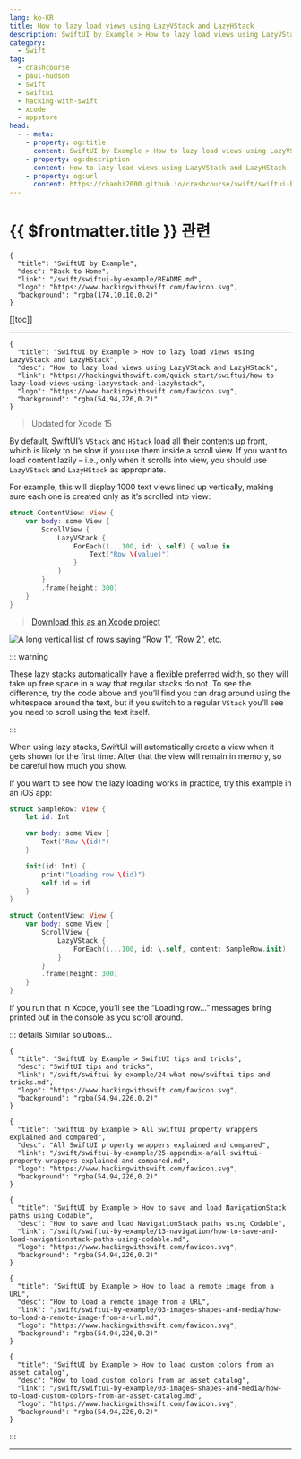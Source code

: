 ```yaml
---
lang: ko-KR
title: How to lazy load views using LazyVStack and LazyHStack
description: SwiftUI by Example > How to lazy load views using LazyVStack and LazyHStack
category:
  - Swift
tag: 
  - crashcourse
  - paul-hudson
  - swift
  - swiftui
  - hacking-with-swift
  - xcode
  - appstore
head:
  - - meta:
    - property: og:title
      content: SwiftUI by Example > How to lazy load views using LazyVStack and LazyHStack
    - property: og:description
      content: How to lazy load views using LazyVStack and LazyHStack
    - property: og:url
      content: https://chanhi2000.github.io/crashcourse/swift/swiftui-by-example/05-stacks-grids-scrollviews/how-to-lazy-load-views-using-lazyvstack-and-lazyhstack.html
---
```


# {{ $frontmatter.title }} 관련

```component VPCard
{
  "title": "SwiftUI by Example",
  "desc": "Back to Home",
  "link": "/swift/swiftui-by-example/README.md",
  "logo": "https://www.hackingwithswift.com/favicon.svg",
  "background": "rgba(174,10,10,0.2)"
}
```

[[toc]]

---

```component VPCard
{
  "title": "SwiftUI by Example > How to lazy load views using LazyVStack and LazyHStack",
  "desc": "How to lazy load views using LazyVStack and LazyHStack",
  "link": "https://hackingwithswift.com/quick-start/swiftui/how-to-lazy-load-views-using-lazyvstack-and-lazyhstack",
  "logo": "https://www.hackingwithswift.com/favicon.svg",
  "background": "rgba(54,94,226,0.2)"
}
```

> Updated for Xcode 15

By default, SwiftUI’s `VStack` and `HStack` load all their contents up front, which is likely to be slow if you use them inside a scroll view. If you want to load content lazily – i.e., only when it scrolls into view, you should use `LazyVStack` and `LazyHStack` as appropriate.

For example, this will display 1000 text views lined up vertically, making sure each one is created only as it’s scrolled into view:

```swift
struct ContentView: View {
    var body: some View {
        ScrollView {
            LazyVStack {
                ForEach(1...100, id: \.self) { value in
                    Text("Row \(value)")
                }
            }
        }
        .frame(height: 300)
    }
}
```

> [<FontIcon icon="fas fa-file-zipper"/>Download this as an Xcode project](https://www.hackingwithswift.com/files/projects/swiftui/how-to-lazy-load-views-using-lazyvstack-and-lazyhstack-1.zip)

![A long vertical list of rows saying “Row 1”, “Row 2”, etc.](https://www.hackingwithswift.com/img/books/quick-start/swiftui/how-to-lazy-load-views-using-lazyvstack-and-lazyhstack-1~dark.png)

::: warning

These lazy stacks automatically have a flexible preferred width, so they will take up free space in a way that regular stacks do not. To see the difference, try the code above and you’ll find you can drag around using the whitespace around the text, but if you switch to a regular `VStack` you’ll see you need to scroll using the text itself.

:::

When using lazy stacks, SwiftUI will automatically create a view when it gets shown for the first time. After that the view will remain in memory, so be careful how much you show.

If you want to see how the lazy loading works in practice, try this example in an iOS app:

```swift
struct SampleRow: View {
    let id: Int

    var body: some View {
        Text("Row \(id)")
    }

    init(id: Int) {
        print("Loading row \(id)")
        self.id = id
    }
}

struct ContentView: View {
    var body: some View {
        ScrollView {
            LazyVStack {
                ForEach(1...100, id: \.self, content: SampleRow.init)
            }
        }
        .frame(height: 300)
    }
}
```

<VidStack src="https://www.hackingwithswift.com/img/books/quick-start/swiftui/how-to-lazy-load-views-using-lazyvstack-and-lazyhstack-2~dark.mp4"/>

If you run that in Xcode, you’ll see the “Loading row…” messages bring printed out in the console as you scroll around.

::: details Similar solutions…

```component VPCard
{
  "title": "SwiftUI by Example > SwiftUI tips and tricks",
  "desc": "SwiftUI tips and tricks",
  "link": "/swift/swiftui-by-example/24-what-now/swiftui-tips-and-tricks.md",
  "logo": "https://www.hackingwithswift.com/favicon.svg",
  "background": "rgba(54,94,226,0.2)"
}
```

```component VPCard
{
  "title": "SwiftUI by Example > All SwiftUI property wrappers explained and compared",
  "desc": "All SwiftUI property wrappers explained and compared",
  "link": "/swift/swiftui-by-example/25-appendix-a/all-swiftui-property-wrappers-explained-and-compared.md",
  "logo": "https://www.hackingwithswift.com/favicon.svg",
  "background": "rgba(54,94,226,0.2)"
}
```

```component VPCard
{
  "title": "SwiftUI by Example > How to save and load NavigationStack paths using Codable",
  "desc": "How to save and load NavigationStack paths using Codable",
  "link": "/swift/swiftui-by-example/13-navigation/how-to-save-and-load-navigationstack-paths-using-codable.md",
  "logo": "https://www.hackingwithswift.com/favicon.svg",
  "background": "rgba(54,94,226,0.2)"
}
```

```component VPCard
{
  "title": "SwiftUI by Example > How to load a remote image from a URL",
  "desc": "How to load a remote image from a URL",
  "link": "/swift/swiftui-by-example/03-images-shapes-and-media/how-to-load-a-remote-image-from-a-url.md",
  "logo": "https://www.hackingwithswift.com/favicon.svg",
  "background": "rgba(54,94,226,0.2)"
}
```

```component VPCard
{
  "title": "SwiftUI by Example > How to load custom colors from an asset catalog",
  "desc": "How to load custom colors from an asset catalog",
  "link": "/swift/swiftui-by-example/03-images-shapes-and-media/how-to-load-custom-colors-from-an-asset-catalog.md",
  "logo": "https://www.hackingwithswift.com/favicon.svg",
  "background": "rgba(54,94,226,0.2)"
}
```

:::

---

<TagLinks />
